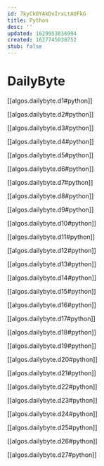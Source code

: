 ```yaml
---
id: 7kyCk8YAkDvIrxLtAUFkG
title: Python
desc: ''
updated: 1629953836994
created: 1627745030752
stub: false
---
```


# DailyByte

[[algos.dailybyte.d1#python]]

[[algos.dailybyte.d2#python]]

[[algos.dailybyte.d3#python]]

[[algos.dailybyte.d4#python]]

[[algos.dailybyte.d5#python]]

[[algos.dailybyte.d6#python]]

[[algos.dailybyte.d7#python]]

[[algos.dailybyte.d8#python]]

[[algos.dailybyte.d9#python]]

[[algos.dailybyte.d10#python]]

[[algos.dailybyte.d11#python]]

[[algos.dailybyte.d12#python]]

[[algos.dailybyte.d13#python]]

[[algos.dailybyte.d14#python]]

[[algos.dailybyte.d15#python]]

[[algos.dailybyte.d16#python]]

[[algos.dailybyte.d17#python]]

[[algos.dailybyte.d18#python]]

[[algos.dailybyte.d19#python]]

[[algos.dailybyte.d20#python]]

[[algos.dailybyte.d21#python]]

[[algos.dailybyte.d22#python]]

[[algos.dailybyte.d23#python]]

[[algos.dailybyte.d24#python]]

[[algos.dailybyte.d25#python]]

[[algos.dailybyte.d26#python]]

[[algos.dailybyte.d27#python]]
